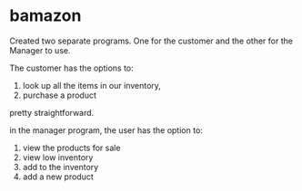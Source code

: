 # bamazon

Created two separate programs. One for the customer and the other for the Manager to use.

The customer has the options to:

1. look up all the items in our inventory,
2. purchase a product

pretty straightforward.

in the manager program, the user has the option to:

1. view the products for sale
2. view low inventory
3. add to the inventory
4. add a new product
